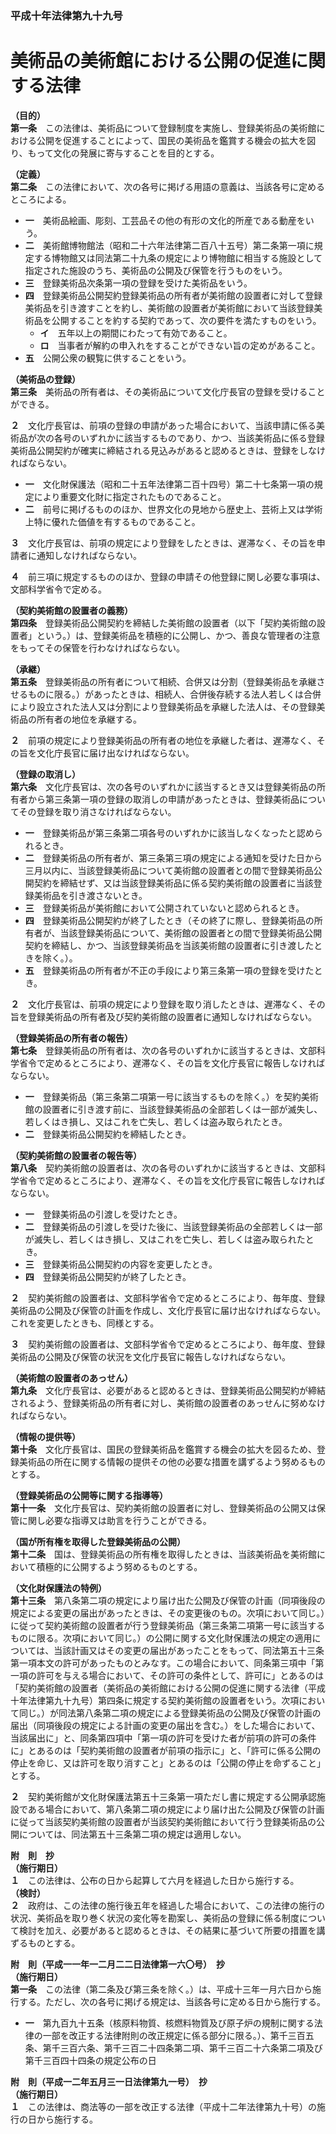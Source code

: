 ### 平成十年法律第九十九号  
# 美術品の美術館における公開の促進に関する法律  
  
**（目的）**  
**第一条**　この法律は、美術品について登録制度を実施し、登録美術品の美術館における公開を促進することによって、国民の美術品を鑑賞する機会の拡大を図り、もって文化の発展に寄与することを目的とする。  
  
**（定義）**  
**第二条**　この法律において、次の各号に掲げる用語の意義は、当該各号に定めるところによる。  
* **一**　美術品絵画、彫刻、工芸品その他の有形の文化的所産である動産をいう。  
* **二**　美術館博物館法（昭和二十六年法律第二百八十五号）第二条第一項に規定する博物館又は同法第二十九条の規定により博物館に相当する施設として指定された施設のうち、美術品の公開及び保管を行うものをいう。  
* **三**　登録美術品次条第一項の登録を受けた美術品をいう。  
* **四**　登録美術品公開契約登録美術品の所有者が美術館の設置者に対して登録美術品を引き渡すことを約し、美術館の設置者が美術館において当該登録美術品を公開することを約する契約であって、次の要件を満たすものをいう。  
	* **イ**　五年以上の期間にわたって有効であること。  
	* **ロ**　当事者が解約の申入れをすることができない旨の定めがあること。  
* **五**　公開公衆の観覧に供することをいう。  
  
**（美術品の登録）**  
**第三条**　美術品の所有者は、その美術品について文化庁長官の登録を受けることができる。  
  
**２**　文化庁長官は、前項の登録の申請があった場合において、当該申請に係る美術品が次の各号のいずれかに該当するものであり、かつ、当該美術品に係る登録美術品公開契約が確実に締結される見込みがあると認めるときは、登録をしなければならない。  
* **一**　文化財保護法（昭和二十五年法律第二百十四号）第二十七条第一項の規定により重要文化財に指定されたものであること。  
* **二**　前号に掲げるもののほか、世界文化の見地から歴史上、芸術上又は学術上特に優れた価値を有するものであること。  
  
**３**　文化庁長官は、前項の規定により登録をしたときは、遅滞なく、その旨を申請者に通知しなければならない。  
  
**４**　前三項に規定するもののほか、登録の申請その他登録に関し必要な事項は、文部科学省令で定める。  
  
**（契約美術館の設置者の義務）**  
**第四条**　登録美術品公開契約を締結した美術館の設置者（以下「契約美術館の設置者」という。）は、登録美術品を積極的に公開し、かつ、善良な管理者の注意をもってその保管を行わなければならない。  
  
**（承継）**  
**第五条**　登録美術品の所有者について相続、合併又は分割（登録美術品を承継させるものに限る。）があったときは、相続人、合併後存続する法人若しくは合併により設立された法人又は分割により登録美術品を承継した法人は、その登録美術品の所有者の地位を承継する。  
  
**２**　前項の規定により登録美術品の所有者の地位を承継した者は、遅滞なく、その旨を文化庁長官に届け出なければならない。  
  
**（登録の取消し）**  
**第六条**　文化庁長官は、次の各号のいずれかに該当するとき又は登録美術品の所有者から第三条第一項の登録の取消しの申請があったときは、登録美術品についてその登録を取り消さなければならない。  
* **一**　登録美術品が第三条第二項各号のいずれかに該当しなくなったと認められるとき。  
* **二**　登録美術品の所有者が、第三条第三項の規定による通知を受けた日から三月以内に、当該登録美術品について美術館の設置者との間で登録美術品公開契約を締結せず、又は当該登録美術品に係る契約美術館の設置者に当該登録美術品を引き渡さないとき。  
* **三**　登録美術品が美術館において公開されていないと認められるとき。  
* **四**　登録美術品公開契約が終了したとき（その終了に際し、登録美術品の所有者が、当該登録美術品について、美術館の設置者との間で登録美術品公開契約を締結し、かつ、当該登録美術品を当該美術館の設置者に引き渡したときを除く。）。  
* **五**　登録美術品の所有者が不正の手段により第三条第一項の登録を受けたとき。  
  
**２**　文化庁長官は、前項の規定により登録を取り消したときは、遅滞なく、その旨を登録美術品の所有者及び契約美術館の設置者に通知しなければならない。  
  
**（登録美術品の所有者の報告）**  
**第七条**　登録美術品の所有者は、次の各号のいずれかに該当するときは、文部科学省令で定めるところにより、遅滞なく、その旨を文化庁長官に報告しなければならない。  
* **一**　登録美術品（第三条第二項第一号に該当するものを除く。）を契約美術館の設置者に引き渡す前に、当該登録美術品の全部若しくは一部が滅失し、若しくはき損し、又はこれを亡失し、若しくは盗み取られたとき。  
* **二**　登録美術品公開契約を締結したとき。  
  
**（契約美術館の設置者の報告等）**  
**第八条**　契約美術館の設置者は、次の各号のいずれかに該当するときは、文部科学省令で定めるところにより、遅滞なく、その旨を文化庁長官に報告しなければならない。  
* **一**　登録美術品の引渡しを受けたとき。  
* **二**　登録美術品の引渡しを受けた後に、当該登録美術品の全部若しくは一部が滅失し、若しくはき損し、又はこれを亡失し、若しくは盗み取られたとき。  
* **三**　登録美術品公開契約の内容を変更したとき。  
* **四**　登録美術品公開契約が終了したとき。  
  
**２**　契約美術館の設置者は、文部科学省令で定めるところにより、毎年度、登録美術品の公開及び保管の計画を作成し、文化庁長官に届け出なければならない。これを変更したときも、同様とする。  
  
**３**　契約美術館の設置者は、文部科学省令で定めるところにより、毎年度、登録美術品の公開及び保管の状況を文化庁長官に報告しなければならない。  
  
**（美術館の設置者のあっせん）**  
**第九条**　文化庁長官は、必要があると認めるときは、登録美術品公開契約が締結されるよう、登録美術品の所有者に対し、美術館の設置者のあっせんに努めなければならない。  
  
**（情報の提供等）**  
**第十条**　文化庁長官は、国民の登録美術品を鑑賞する機会の拡大を図るため、登録美術品の所在に関する情報の提供その他の必要な措置を講ずるよう努めるものとする。  
  
**（登録美術品の公開等に関する指導等）**  
**第十一条**　文化庁長官は、契約美術館の設置者に対し、登録美術品の公開又は保管に関し必要な指導又は助言を行うことができる。  
  
**（国が所有権を取得した登録美術品の公開）**  
**第十二条**　国は、登録美術品の所有権を取得したときは、当該美術品を美術館において積極的に公開するよう努めるものとする。  
  
**（文化財保護法の特例）**  
**第十三条**　第八条第二項の規定により届け出た公開及び保管の計画（同項後段の規定による変更の届出があったときは、その変更後のもの。次項において同じ。）に従って契約美術館の設置者が行う登録美術品（第三条第二項第一号に該当するものに限る。次項において同じ。）の公開に関する文化財保護法の規定の適用については、当該計画又はその変更の届出があったことをもって、同法第五十三条第一項本文の許可があったものとみなす。この場合において、同条第三項中「第一項の許可を与える場合において、その許可の条件として、許可に」とあるのは「契約美術館の設置者（美術品の美術館における公開の促進に関する法律（平成十年法律第九十九号）第四条に規定する契約美術館の設置者をいう。次項において同じ。）が同法第八条第二項の規定による登録美術品の公開及び保管の計画の届出（同項後段の規定による計画の変更の届出を含む。）をした場合において、当該届出に」と、同条第四項中「第一項の許可を受けた者が前項の許可の条件に」とあるのは「契約美術館の設置者が前項の指示に」と、「許可に係る公開の停止を命じ、又は許可を取り消すこと」とあるのは「公開の停止を命ずること」とする。  
  
**２**　契約美術館が文化財保護法第五十三条第一項ただし書に規定する公開承認施設である場合において、第八条第二項の規定により届け出た公開及び保管の計画に従って当該契約美術館の設置者が当該契約美術館において行う登録美術品の公開については、同法第五十三条第二項の規定は適用しない。  
  
**附　則　抄**  
**（施行期日）**  
**１**　この法律は、公布の日から起算して六月を経過した日から施行する。  
**（検討）**  
**２**　政府は、この法律の施行後五年を経過した場合において、この法律の施行の状況、美術品を取り巻く状況の変化等を勘案し、美術品の登録に係る制度について検討を加え、必要があると認めるときは、その結果に基づいて所要の措置を講ずるものとする。  
  
**附　則（平成一一年一二月二二日法律第一六〇号）　抄**  
**（施行期日）**  
**第一条**　この法律（第二条及び第三条を除く。）は、平成十三年一月六日から施行する。ただし、次の各号に掲げる規定は、当該各号に定める日から施行する。  
* **一**　第九百九十五条（核原料物質、核燃料物質及び原子炉の規制に関する法律の一部を改正する法律附則の改正規定に係る部分に限る。）、第千三百五条、第千三百六条、第千三百二十四条第二項、第千三百二十六条第二項及び第千三百四十四条の規定公布の日  
  
**附　則（平成一二年五月三一日法律第九一号）　抄**  
**（施行期日）**  
**１**　この法律は、商法等の一部を改正する法律（平成十二年法律第九十号）の施行の日から施行する。  
  
